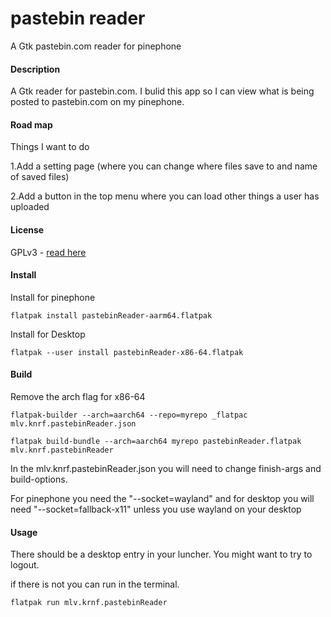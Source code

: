 # pastebin reader
A Gtk pastebin.com reader for pinephone

#### Description

A Gtk reader for pastebin.com. I bulid this app so I can  view what is being posted to pastebin.com on my pinephone. 


#### Road map
Things I want to do 


1.Add a setting page (where you can change where files save to and name of saved files)

2.Add a button in the top menu where you can load other things a user has uploaded


#### License
GPLv3 - [read here](https://github.com/Frankmau5/pastebinReader/blob/main/LICENSE)

#### Install
Install for pinephone

`flatpak install pastebinReader-aarm64.flatpak`

Install for Desktop

`flatpak --user install pastebinReader-x86-64.flatpak`

#### Build
Remove the arch flag for x86-64 

`flatpak-builder --arch=aarch64 --repo=myrepo _flatpac  mlv.knrf.pastebinReader.json`

`flatpak build-bundle --arch=aarch64 myrepo pastebinReader.flatpak mlv.knrf.pastebinReader`

In the mlv.knrf.pastebinReader.json you will need to change finish-args and build-options.

For pinephone you need the "--socket=wayland" and for desktop you will need "--socket=fallback-x11"
unless you use wayland on your desktop 

#### Usage
There should be a desktop entry in your luncher. You might want to try to logout. 

if there is not you can run in the terminal.

`flatpak run mlv.krnf.pastebinReader` 



